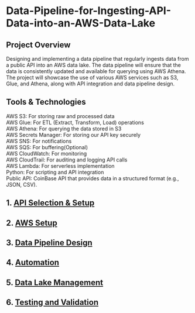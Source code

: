 # Data-Pipeline-for-Ingesting-API-Data-into-an-AWS-Data-Lake

## Project Overview
Designing and implementing a data pipeline that regularly ingests data from a public API into an AWS data lake. The data pipeline will ensure that the data is consistently updated and available for querying using AWS Athena. The project will showcase the use of various AWS services such as S3, Glue, and Athena, along with API integration and data pipeline design.



## Tools & Technologies
AWS S3: For storing raw and processed data<br>
AWS Glue: For ETL (Extract, Transform, Load) operations<br>
AWS Athena: For querying the data stored in S3<br>
AWS Secrets Manager: For storing our API key securely<br>
AWS SNS: For notifications<br>
AWS SQS: For buffering(Optional)<br>
AWS CloudWatch: For monitoring<br>
AWS CloudTrail: For auditing and logging API calls<br>
AWS Lambda: For serverless implementation<br>
Python: For scripting and API integration<br>
Public API: CoinBase API that provides data in a structured format (e.g., JSON, CSV).


## 1. [API Selection \& Setup](API%20Selection%20and%20Setup/README.md)

## 2. [AWS Setup](AWS%20Setup/README.md)

## 3. [Data Pipeline Design](Data%20Pipeline%20Design/README.md)

## 4. [Automation](Automation/README.md)

## 5. [Data Lake Management](Data%20Lake%20Management/README.md)

## 6. [Testing and Validation](Testing%20and%20Validation/README.md)
